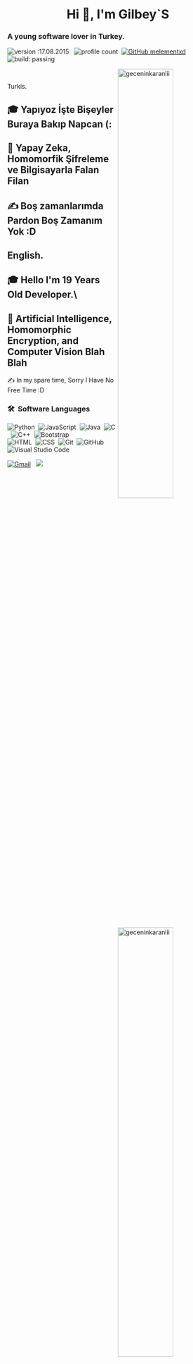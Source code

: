 
<h1 align="center">Hi 👋, I'm Gilbey`S</h1>

### A young software lover in Turkey.

![version :17.08.2015](https://img.shields.io/badge/version-17.08.2015-informational) &nbsp;
![profile count](https://komarev.com/ghpvc/?username=Melementxd&color=red)&nbsp;
[![GitHub melementxd](https://img.shields.io/github/followers/geceninkaranlii=follow&style=social)](https://github.com/geceninkaranlii)&nbsp;
![build: passing](https://img.shields.io/badge/build-passing-success)


<p><img align="right" width="50%" src="https://github-readme-stats.vercel.app/api/top-langs?username=geceninkaranlii&theme=dark&show_icons=true&locale=en&layout=compact" alt="geceninkaranlii" /></p>

<p>&nbsp;<img align="right" width="50%" src="https://github-readme-stats.vercel.app/api?username=geceninkaranlii&theme=dark&show_icons=true&locale=en" alt="geceninkaranlii"  ></p>

Turkis.

🎓 Yapıyoz İşte Bişeyler Buraya Bakıp Napcan (:
------------------------------------------
🌱 Yapay Zeka, Homomorfik Şifreleme ve Bilgisayarla Falan Filan
------------------------------------------
✍️ Boş zamanlarımda Pardon Boş Zamanım Yok :D
------------------------------------------
English.
------------------------------------------
🎓 Hello I'm 19 Years Old Developer.\
------------------------------------------
🌱 Artificial Intelligence, Homomorphic Encryption, and Computer Vision Blah Blah
------------------------------------------
✍️ In my spare time, Sorry I Have No Free Time :D
### 🛠 &nbsp;Software Languages
![Python](https://img.shields.io/badge/-Python-05122A?style=flat&logo=python)&nbsp;
![JavaScript](https://img.shields.io/badge/-JavaScript-05122A?style=flat&logo=javascript)&nbsp;
![Java](https://img.shields.io/badge/-Java-05122A?style=flat&logo=Java&logoColor=FFA518)&nbsp;
![C](https://img.shields.io/badge/-C-05122A?style=flat&logo=C&logoColor=A8B9CC)&nbsp;
![C++](https://img.shields.io/badge/-C++-05122A?style=flat&logo=C%2B%2B&logoColor=00599C)&nbsp;
![Bootstrap](https://img.shields.io/badge/-Bootstrap-05122A?style=flat&logo=bootstrap&logoColor=563D7C)\
![HTML](https://img.shields.io/badge/-HTML-05122A?style=flat&logo=HTML5)&nbsp;
![CSS](https://img.shields.io/badge/-CSS-05122A?style=flat&logo=CSS3&logoColor=1572B6)&nbsp;
![Git](https://img.shields.io/badge/-Git-05122A?style=flat&logo=git)&nbsp;
![GitHub](https://img.shields.io/badge/-GitHub-05122A?style=flat&logo=github)&nbsp;
![Visual Studio Code](https://img.shields.io/badge/-Visual%20Studio%20Code-05122A?style=flat&logo=visual-studio-code&logoColor=007ACC)&nbsp;



<a href="https://discord.com/users/702164601697206384"><img alt="Gmail" src="https://img.shields.io/badge/Discord-2f3236?style=flat&logo=discord&logoColor=blue" /></a> &nbsp;
<a href="https://www.instagram.com/gecenin.karanlii/"><img src="https://img.shields.io/badge/@Gilbey`S-E4405F?style=flat&logo=Instagram&logoColor=white"/></a> &nbsp;
